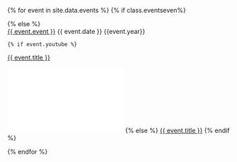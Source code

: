 ---
---

{% for event in site.data.events %}
    {% if class.eventseven%}
<div class="eventseven">
    {% else %}
<div class="eventsodd">
<a href="{{event.url}}">{{ event.event }}</a> 
    {{ event.date }} {{event.year}}  
      
    {% if event.youtube %}
<span class=tab><a href="{{ event.youtube }}">{{ event.title }}</a></span>
<iframe width="262.5" height="147.75" src="{{ event.embed }}" frameborder="0" allow="accelerometer; clipboard-write; encrypted-media; gyroscope; picture-in-picture" allowfullscreen></iframe>
    {% else %}
<a href="{{ event.url }}">{{ event.title }}</a>
    {% endif %}
</div>

{% endfor %}